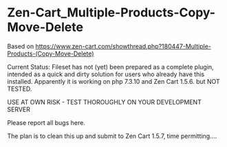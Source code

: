 # Zen-Cart_Multiple-Products-Copy-Move-Delete

Based on
https://www.zen-cart.com/showthread.php?180447-Multiple-Products-(Copy-Move-Delete)

Current Status:
Fileset has not (yet) been prepared as a complete plugin, intended as a quick and dirty solution for users who already have this installed.
Apparently it is working on php 7.3.10 and Zen Cart 1.5.6. but NOT TESTED.

USE AT OWN RISK - TEST THOROUGHLY ON YOUR DEVELOPMENT SERVER

Please report all bugs here.

The plan is to clean this up and submit to Zen Cart 1.5.7, time permitting....


